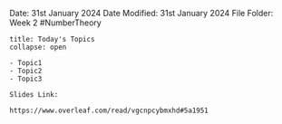 Date: 31st January 2024
Date Modified: 31st January 2024
File Folder: Week 2
#NumberTheory

```ad-abstract
title: Today's Topics
collapse: open

- Topic1
- Topic2
- Topic3

```

```ad-important
Slides Link:

https://www.overleaf.com/read/vgcnpcybmxhd#5a1951
```


